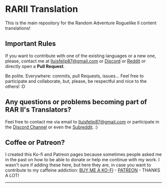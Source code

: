 # RARII Translation

This is the main repository for the Random Adventure Roguelike II content translations!


## Important Rules

If you want to contribute with one of the existing languages or a new one, please, contact me at lluisfelip87@gmail.com or [Discord](https://discord.gg/8YMrfgw) or [Reddit](https://www.reddit.com/r/randomadventurerogue/) or directly open a **Pull Request**.

Be polite. Everywhere: commits, pull Requests, issues… Feel free to participate and collaborate, but, please, be respectful and nice to the others! :D 


## Any questions or problems becoming part of RAR II's Translators?

Feel free to contact me via email to lluisfelip87@gmail.com or participate in the [Discord Channel](https://discord.gg/8YMrfgw) or even the [Subreddit](https://www.reddit.com/r/randomadventurerogue/). :)
 


## Coffee or Patreon?
I created this Ko-fi and Patreon pages because sometimes people asked me in the past on how to be able to donate or help me continue with my work. I wasn't sure if adding these here, but here they are, in case you want to contribute to my caffeine addiction: [BUY ME A KO-FI](https://ko-fi.com/archison) - [PATREON](https://patreon.com/archison) - THANKS A LOT!


------------------------------------------------------------------------------------------------------------------------------

